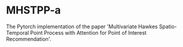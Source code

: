 # MHSTPP-a
The Pytorch implementation of the paper 'Multivariate Hawkes Spatio-Temporal Point Process with Attention for Point of Interest Recommendation'.
